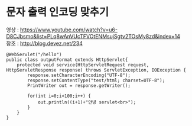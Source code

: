 # 문자 출력 인코딩 맞추기
영상 : https://www.youtube.com/watch?v=u6-D8CJbsmo&list=PLq8wAnVUcTFVOtENMsujSgtv2TOsMy8zd&index=14  
참조 : http://blog.devez.net/234  

```
@WebServlet("/hello")
public class outputFormat extends HttpServlet{
	protected void service(HttpServletRequest request, HttpServletResponse response) throws ServletException, IOException {
		response.setCharacterEncoding("UTF-8");
		response.setContentType("test/html; charset=UTF-8");
		PrintWriter out = response.getWriter();
		
		for(int i=0;i<100;i++) {
			out.println((i+1)+"안녕 servlet<br>");
		}
	}
}
```
